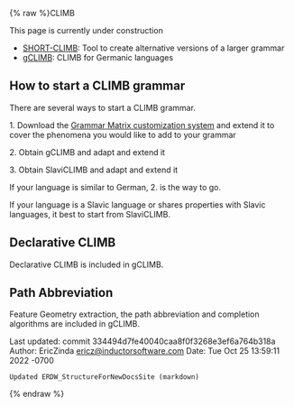 {% raw %}CLIMB

This page is currently under construction

- [SHORT-CLIMB](../ClimbShortClimb): Tool to create alternative versions
of a larger grammar
- [gCLIMB](../Climb_GClimb): CLIMB for Germanic languages

## How to start a CLIMB grammar

There are several ways to start a CLIMB grammar.

1\. Download the [Grammar Matrix customization
system](http://www.delph-in.net/matrix/) and extend it to cover the
phenomena you would like to add to your grammar

2\. Obtain gCLIMB and adapt and extend it

3\. Obtain SlaviCLIMB and adapt and extend it

If your language is similar to German, 2. is the way to go.

If your language is a Slavic language or shares properties with Slavic
languages, it best to start from SlaviCLIMB.

## Declarative CLIMB

Declarative CLIMB is included in gCLIMB.

## Path Abbreviation

Feature Geometry extraction, the path abbreviation and completion
algorithms are included in gCLIMB.

Last updated: commit 334494d7fe40040caa8f0f3268e3ef6a764b318a
Author: EricZinda <ericz@inductorsoftware.com>
Date:   Tue Oct 25 13:59:11 2022 -0700

    Updated ERDW_StructureForNewDocsSite (markdown)
{% endraw %}